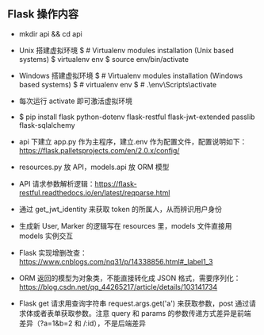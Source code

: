 ## Flask 操作内容

- mkdir api && cd api

- Unix 搭建虚拟环境
  $ # Virtualenv modules installation (Unix based systems)
  $ virtualenv env
  $ source env/bin/activate

- Windows 搭建虚拟环境
  $ # Virtualenv modules installation (Windows based systems)
  $ # virtualenv env
  $ # .\env\Scripts\activate

- 每次运行 activate 即可激活虚拟环境

- $ pip install flask python-dotenv flask-restful flask-jwt-extended passlib flask-sqlalchemy

- api 下建立 app.py 作为主程序，建立.env 作为配置文件，配置说明如下：https://flask.palletsprojects.com/en/2.0.x/config/

- resources.py 放 API，models.api 放 ORM 模型

- API 请求参数解析逻辑：https://flask-restful.readthedocs.io/en/latest/reqparse.html

- 通过 get_jwt_identity 来获取 token 的所属人，从而辨识用户身份

- 生成新 User, Marker 的逻辑写在 resources 里，models 文件直接用 models 实例交互

- Flask 实现增删改查：https://www.cnblogs.com/nq31/p/14338856.html#_label1_3

- ORM 返回的模型为对象类，不能直接转化成 JSON 格式，需要序列化：https://blog.csdn.net/qq_44265217/article/details/103141734

- Flask get 请求用查询字符串 request.args.get('a') 来获取参数，post 通过请求体或者表单获取参数。注意 query 和 params 的参数传递方式差异是前端差异（?a=1&b=2 和 /:id），不是后端差异
